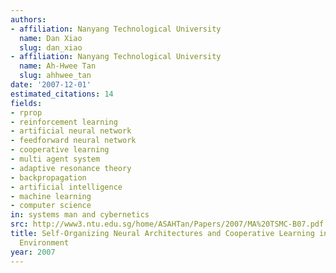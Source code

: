```yaml
---
authors:
- affiliation: Nanyang Technological University
  name: Dan Xiao
  slug: dan_xiao
- affiliation: Nanyang Technological University
  name: Ah-Hwee Tan
  slug: ahhwee_tan
date: '2007-12-01'
estimated_citations: 14
fields:
- rprop
- reinforcement learning
- artificial neural network
- feedforward neural network
- cooperative learning
- multi agent system
- adaptive resonance theory
- backpropagation
- artificial intelligence
- machine learning
- computer science
in: systems man and cybernetics
src: http://www3.ntu.edu.sg/home/ASAHTan/Papers/2007/MA%20TSMC-B07.pdf
title: Self-Organizing Neural Architectures and Cooperative Learning in a Multiagent
  Environment
year: 2007
---
```

